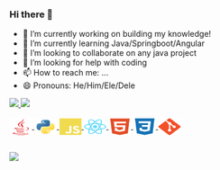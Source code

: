 ### Hi there 👋

<!--
**tfalc/tfalc** is a ✨ _special_ ✨ repository because its `README.md` (this file) appears on your GitHub profile.

Here are some ideas to get you started: 
<!-- 💬 Ask me about ... -->
<!-- ⚡ Fun fact: ... -->

- 🔭 I’m currently working on building my knowledge!
- 🌱 I’m currently learning Java/Springboot/Angular
- 👯 I’m looking to collaborate on any java project
- 🤔 I’m looking for help with coding
- 📫 How to reach me: ...
- 😄 Pronouns: He/Him/Ele/Dele

<div>
  <a href="https://beacons.ai/tfalc">
    <img height="180em" src="https://github-readme-stats.vercel.app/api?username=tfalc&show_icons=true&theme=tokyonight&include_all-commits=true&count_private=true"/>
    <img height="180em" src="https://github-readme-stats.vercel.app/api/top-langs/?username=tfalc&layout=compact&langs_count=10&theme=tokyonight" />
</div>
  
<div style="display: inline_block"><br>
  <img align="center" alt="tfalc-Java" height="30" width="40" src="https://raw.githubusercontent.com/devicons/devicon/master/icons/java/java-plain.svg">
  <img align="center" alt="tfalc-Python" height="30" width="40" src="https://raw.githubusercontent.com/devicons/devicon/master/icons/python/python-original.svg">
  <img align="center" alt="tfalc-Js" height="30" width="40" src="https://raw.githubusercontent.com/devicons/devicon/master/icons/javascript/javascript-plain.svg">
  <img align="center" alt="tfalc-React" height="30" width="40" src="https://raw.githubusercontent.com/devicons/devicon/master/icons/react/react-original.svg">
  <img align="center" alt="tfalc-HTML5" height="30" width="40" src="https://raw.githubusercontent.com/devicons/devicon/master/icons/html5/html5-plain.svg">
  <img align="center" alt="tfalc-CSS3" height="30" width="40" src="https://raw.githubusercontent.com/devicons/devicon/master/icons/css3/css3-plain.svg">
  <img align="center" alt="tfalc-Git" height="30" width="40" src="https://raw.githubusercontent.com/devicons/devicon/master/icons/git/git-original.svg">
</div>
  
##
<div>
  <a href="https://www.linkedin.com/in/thiagofalcao86/" target="_blank"><img src="https://img.shields.io/badge/LinkedIn-0077B5?style=for-the-badge&logo=linkedin&logoColor=white" target="_blank"></a>
</div>
